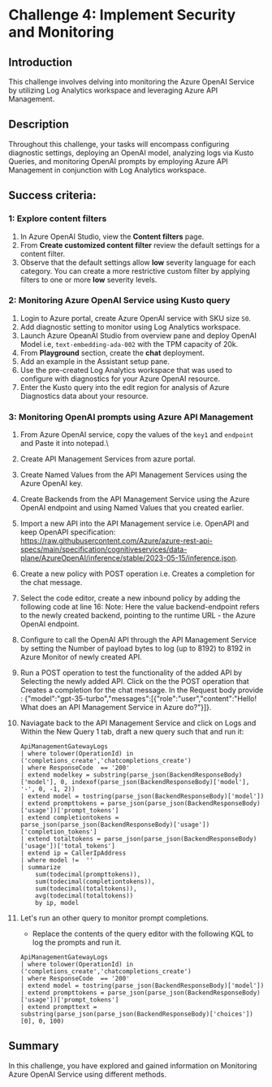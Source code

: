 # Challenge 4: Implement Security and Monitoring

## Introduction

This challenge involves delving into monitoring the Azure OpenAI Service by utilizing Log Analytics workspace and leveraging Azure API Management.

## Description

Throughout this challenge, your tasks will encompass configuring diagnostic settings, deploying an OpenAI model, analyzing logs via Kusto Queries, and monitoring OpenAI prompts by employing Azure API Management in conjunction with Log Analytics workspace.

## Success criteria:

### 1: Explore content filters

1. In Azure OpenAI Studio, view the **Content filters** page.
1. From **Create customized content filter** review the default settings for a content filter.
1. Observe that the default settings allow **low** severity language for each category. You can create a more restrictive custom filter by applying filters to one or more **low** severity levels.


### 2: Monitoring Azure OpenAI Service using Kusto query

1. Login to Azure portal, create Azure OpenAI service with SKU size `S0`.
2. Add diagnostic setting to monitor using Log Analytics workspace.
3. Launch Azure OpeanAI Studio from overview pane and deploy OpenAI Model i.e, `text-embedding-ada-002` with the TPM capacity of 20k.
4. From **Playground** section, create the **chat** deployment.
5. Add an example in the Assistant setup pane.
6. Use the pre-created Log Analytics workspace that was used to configure with diagnostics for your Azure OpenAI resource.
7. Enter the Kusto query into the edit region for analysis of Azure Diagnostics data about your resource.

### 3: Monitoring OpenAI prompts using Azure API Management

1. From Azure OpenAI service, copy the values of the  `key1` and `endpoint` and Paste it into notepad.\
2. Create API Management Services from azure portal.
3. Create Named Values from the API Management Services using the Azure OpenAI key.
4. Create Backends from the API Management Service using the Azure OpenAI endpoint and using Named Values that you created earlier.
5. Import a new API into the API Management service i.e. OpenAPI and keep OpenAPI specification: https://raw.githubusercontent.com/Azure/azure-rest-api-specs/main/specification/cognitiveservices/data-plane/AzureOpenAI/inference/stable/2023-05-15/inference.json.
6. Create a new policy with POST operation i.e. Creates a completion for the chat message.
7. Select the code editor, create a new inbound policy by adding the following code at line 16:
   <set-backend-service backend-id="backend-endpoint" />
   Note: Here the value backend-endpoint refers to the newly created backend, pointing to the runtime URL - the Azure OpenAI endpoint.
8. Configure to call the OpenAI API through the API Management Service by setting the Number of payload bytes to log (up to 8192) to 8192 in Azure Monitor of newly created API.
9. Run a POST operation to test the functionality of the added API by Selecting the newly added API. Click on the the POST operation that Creates a completion for the chat message. In the Request body provide : {"model":"gpt-35-turbo","messages":[{"role":"user","content":"Hello! What does an API Management Service in Azure do?"}]}.
10. Naviagate back to the API Management Service and click on Logs and Within the New Query 1 tab, draft a new query such that and run it:
    
    ```
    ApiManagementGatewayLogs
    | where tolower(OperationId) in ('completions_create','chatcompletions_create')
    | where ResponseCode  == '200'
    | extend modelkey = substring(parse_json(BackendResponseBody)['model'], 0, indexof(parse_json(BackendResponseBody)['model'], 
    '-', 0, -1, 2))
    | extend model = tostring(parse_json(BackendResponseBody)['model'])
    | extend prompttokens = parse_json(parse_json(BackendResponseBody)['usage'])['prompt_tokens']
    | extend completiontokens = parse_json(parse_json(BackendResponseBody)['usage'])['completion_tokens']
    | extend totaltokens = parse_json(parse_json(BackendResponseBody)['usage'])['total_tokens']
    | extend ip = CallerIpAddress
    | where model !=  ''
    | summarize
        sum(todecimal(prompttokens)),
        sum(todecimal(completiontokens)),
        sum(todecimal(totaltokens)),
        avg(todecimal(totaltokens))
        by ip, model
    ```

11. Let's run an other query to monitor prompt completions.
    - Replace the contents of the query editor with the following KQL to log the prompts and run it.
    ```
    ApiManagementGatewayLogs
    | where tolower(OperationId) in ('completions_create','chatcompletions_create')
    | where ResponseCode  == '200'
    | extend model = tostring(parse_json(BackendResponseBody)['model'])
    | extend prompttokens = parse_json(parse_json(BackendResponseBody)['usage'])['prompt_tokens']
    | extend prompttext = substring(parse_json(parse_json(BackendResponseBody)['choices'])[0], 0, 100)
    ```

## Summary

In this challenge, you have explored and gained information on Monitoring Azure OpenAI Service using different methods.
